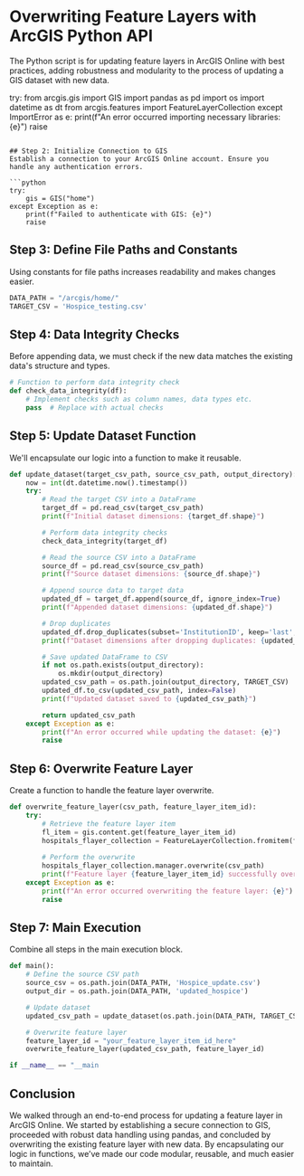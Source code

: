 # Overwriting Feature Layers with ArcGIS Python API
The Python script is for updating feature layers in ArcGIS Online with best practices, adding robustness and modularity to the process of updating a GIS dataset with new data.


try:
    from arcgis.gis import GIS
    import pandas as pd
    import os
    import datetime as dt
    from arcgis.features import FeatureLayerCollection
except ImportError as e:
    print(f"An error occurred importing necessary libraries: {e}")
    raise
```

## Step 2: Initialize Connection to GIS
Establish a connection to your ArcGIS Online account. Ensure you handle any authentication errors.

```python
try:
    gis = GIS("home")
except Exception as e:
    print(f"Failed to authenticate with GIS: {e}")
    raise
```

## Step 3: Define File Paths and Constants
Using constants for file paths increases readability and makes changes easier.

```python
DATA_PATH = "/arcgis/home/"
TARGET_CSV = 'Hospice_testing.csv'
```

## Step 4: Data Integrity Checks
Before appending data, we must check if the new data matches the existing data's structure and types.

```python
# Function to perform data integrity check
def check_data_integrity(df):
    # Implement checks such as column names, data types etc.
    pass  # Replace with actual checks
```

## Step 5: Update Dataset Function
We'll encapsulate our logic into a function to make it reusable.

```python
def update_dataset(target_csv_path, source_csv_path, output_directory):
    now = int(dt.datetime.now().timestamp())
    try:
        # Read the target CSV into a DataFrame
        target_df = pd.read_csv(target_csv_path)
        print(f"Initial dataset dimensions: {target_df.shape}")

        # Perform data integrity checks
        check_data_integrity(target_df)

        # Read the source CSV into a DataFrame
        source_df = pd.read_csv(source_csv_path)
        print(f"Source dataset dimensions: {source_df.shape}")

        # Append source data to target data
        updated_df = target_df.append(source_df, ignore_index=True)
        print(f"Appended dataset dimensions: {updated_df.shape}")

        # Drop duplicates
        updated_df.drop_duplicates(subset='InstitutionID', keep='last', inplace=True)
        print(f"Dataset dimensions after dropping duplicates: {updated_df.shape}")

        # Save updated DataFrame to CSV
        if not os.path.exists(output_directory):
            os.mkdir(output_directory)
        updated_csv_path = os.path.join(output_directory, TARGET_CSV)
        updated_df.to_csv(updated_csv_path, index=False)
        print(f"Updated dataset saved to {updated_csv_path}")

        return updated_csv_path
    except Exception as e:
        print(f"An error occurred while updating the dataset: {e}")
        raise
```

## Step 6: Overwrite Feature Layer
Create a function to handle the feature layer overwrite.

```python
def overwrite_feature_layer(csv_path, feature_layer_item_id):
    try:
        # Retrieve the feature layer item
        fl_item = gis.content.get(feature_layer_item_id)
        hospitals_flayer_collection = FeatureLayerCollection.fromitem(fl_item)
        
        # Perform the overwrite
        hospitals_flayer_collection.manager.overwrite(csv_path)
        print(f"Feature layer {feature_layer_item_id} successfully overwritten.")
    except Exception as e:
        print(f"An error occurred overwriting the feature layer: {e}")
        raise
```

## Step 7: Main Execution
Combine all steps in the main execution block.

```python
def main():
    # Define the source CSV path
    source_csv = os.path.join(DATA_PATH, 'Hospice_update.csv')
    output_dir = os.path.join(DATA_PATH, 'updated_hospice')

    # Update dataset
    updated_csv_path = update_dataset(os.path.join(DATA_PATH, TARGET_CSV), source_csv, output_dir)

    # Overwrite feature layer
    feature_layer_id = "your_feature_layer_item_id_here"
    overwrite_feature_layer(updated_csv_path, feature_layer_id)

if __name__ == "__main
```

## Conclusion
We walked through an end-to-end process for updating a feature layer in ArcGIS Online. We started by establishing a secure connection to GIS, proceeded with robust data handling using pandas, and concluded by overwriting the existing feature layer with new data. By encapsulating our logic in functions, we’ve made our code modular, reusable, and much easier to maintain.
